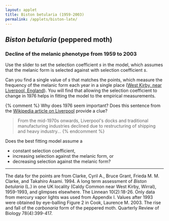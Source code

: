 ```yaml
---
layout: applet
title: Biston betularia (1959-2003)
permalink: /applets/biston-late/
---
```

## _Biston betularia_ (peppered moth)
### Decline of the melanic phenotype from 1959 to 2003
Use the slider to set the selection coefficient <em>s</em> in the model, which 
assumes that the melanic form is selected against with selection coefficient <em>s</em>. 

Can you find a single value of <em>s</em> that matches the points, which measure the 
frequency of the melanic form each year in a single place ([West Kirby, near Liverpool, 
England](https://goo.gl/maps/h9QniAYgzRr)). You will find that allowing the selection coefficient to change in 1976 helps 
in fitting the model to the empirical measurements. 

{% comment %}
Why does 1976 seem important? Does this sentence from the [Wikipedia article on Liverpool](https://en.wikipedia.org/wiki/Liverpool#20th_century) provide a clue?
> From the mid-1970s onwards, Liverpool's docks and traditional manufacturing industries declined due to restructuring of shipping and heavy industry...
{% endcomment %}

Does the best fitting model assume a 
* constant selection coefficient, 
* increasing selection against the melanic form, or 
* decreasing selection against the melanic form?

---

<div id="ctrl"></div>
<div id="plot"></div>
<script type="text/javascript">
    // written by Paul O. Lewis 22-Mar-2019
    // See https://developer.mozilla.org/en-US/docs/Web/SVG/Element
    // See https://developer.mozilla.org/en-US/docs/Web/SVG/Attribute
    
    // Data from Clarke, Cyril A., Bruce Grant, Frieda M. M. Clarke, and 
    // Takahiro Asami. 1994. A long term assessment of Biston betularia (L.)
    // in one UK locality (Caldy Common near West Kirby, Wirral), 1959-1993, 
    // and glimpses elsewhere. The Linnean 10(2):18-26. Appendix I.
    // Data from mercury vapor lights only. Values after 1993 obtained by 
    // eye-balling Figure 2 in Cook, Laurence M. 2003. The rise and fall of 
    // the carbonaria form of the peppered moth. Quarterly Review of Biology 
    // 78(4): 399-417.
    var fraction_carbonaria = [
        {'year':1959, 'fraction':0.933},
        {'year':1960, 'fraction':0.942},
        {'year':1961, 'fraction':0.934},
        {'year':1962, 'fraction':0.929},
        {'year':1963, 'fraction':0.912},
        {'year':1964, 'fraction':0.902},
        {'year':1965, 'fraction':0.900},
        {'year':1966, 'fraction':0.925},
        {'year':1967, 'fraction':0.922},
        {'year':1968, 'fraction':0.893},
        {'year':1969, 'fraction':0.933},
        {'year':1970, 'fraction':0.913},
        {'year':1971, 'fraction':0.899},
        {'year':1972, 'fraction':0.895},
        {'year':1973, 'fraction':0.890},
        {'year':1974, 'fraction':0.878},
        {'year':1975, 'fraction':0.872},
        {'year':1976, 'fraction':0.846},
        {'year':1977, 'fraction':0.897},
        {'year':1978, 'fraction':0.830},
        {'year':1979, 'fraction':0.864},
        {'year':1980, 'fraction':0.763},
        {'year':1981, 'fraction':0.660},
        {'year':1982, 'fraction':0.721},
        {'year':1983, 'fraction':0.637},
        {'year':1984, 'fraction':0.608},
        {'year':1985, 'fraction':0.523},
        {'year':1986, 'fraction':0.470},
        {'year':1987, 'fraction':0.423},
        {'year':1988, 'fraction':0.408},
        {'year':1989, 'fraction':0.295},
        {'year':1990, 'fraction':0.331},
        {'year':1991, 'fraction':0.269},
        {'year':1992, 'fraction':0.235},
        {'year':1993, 'fraction':0.232},
        {'year':1994, 'fraction':0.19},
        {'year':1995, 'fraction':0.18},
        {'year':1996, 'fraction':0.09},
        {'year':1997, 'fraction':0.08},
        {'year':1998, 'fraction':0.12},
        {'year':1999, 'fraction':0.05},
        {'year':2000, 'fraction':0.10},
        {'year':2001, 'fraction':0.06},
        {'year':2002, 'fraction':0.02}
        ];

    // width and height of svg
    var w = 800;
    var h = 600;
    var padding = 80;
    var dot_radius = 2;

    // Model
    var s0 = 1.0;
    var s1 = 1.0;
    var slinked = true;
    var starting_year = 1959;
    var switch_year = 1976;
    var ending_year = 2002;
    var starting_melanic_freq = 0.933;
    var melanic_freq = starting_melanic_freq;

    // plotting-related
    var brickred = "#B82E2E";
    var nsegments = ending_year - starting_year;
    var linedata = [];

    // axes labels
    var axis_label_height = 12;
    var axis_label_height_pixels = axis_label_height + "px";

    // Select DIV elements already created (see above)
    var ctrl_div = d3.select("div#ctrl");
    var plot_div = d3.select("div#plot");

    // Create SVG element
    var svg = plot_div.append("svg")
        .attr("width", w)
        .attr("height", h);

    // Create rect outlining entire area of SVG
    /*plot_svg.append("rect")
        .attr("x", 0)
        .attr("y", 0)
        .attr("width", w)
        .attr("height", h)
        .attr("fill", "lavender");*/
        
    // Create scale for X axis
    var xscale = d3.scaleLinear()
        .domain([starting_year, ending_year])   // recalculated in refreshPlot()
        .range([padding, w - padding]);

    // Create scale for Y axis
    var yscale = d3.scaleLinear()
        .domain([0, 1])
        .range([h - padding, padding]);

    // Create scale for drawing line segments
    var line_scale = d3.scaleBand()
        .domain(d3.range(nsegments))
        .range(xscale.domain());
        
    // Create dots that represent empirical estimates of the frequency of the 
    // melanic form at each year
    var dots = svg.selectAll("circle.dots")
        .data(fraction_carbonaria)
        .enter()
        .append("circle")
        .attr("class", "dots")
        .attr("cx", function(d) {return xscale(d.year);})
        .attr("cy", function(d) {return yscale(d.fraction);})
        .attr("r", dot_radius)
        .attr("fill", "black");

    // Function that recalculates the line segments making up the transition probability curve
    function recalcLineData() {
        linedata = [];
        melanic_freq = starting_melanic_freq; // frequency of BB + Bb genotypes (melanic phenotype)
        let q = Math.sqrt(1. - melanic_freq);
        let p = 1.0 - q;
        let wBB = 1.0 - s0;
        let wBb = 1.0 - s0;
        let wbb = 1.0;
        for (var g = 0; g < nsegments; g++) {
            if (g == switch_year - starting_year) {
                wBB = 1.0 - s1;
                wBb = 1.0 - s1;
                wbb = 1.0;
            }
            
            // zygote genotype frequencies (before selection)
            pp = p*p;
            qq = q*q;
            pq2 = 1.0 - pp - qq;
            
            // mean relative fitness
            let wmean = pp*wBB + pq2*wBb + qq*(wbb);
            
            // parental genotype frequencies (after selection)
            pp  = pp*wBB/wmean;                                                   
            pq2 = pq2*wBb/wmean;                                                   
            qq  = qq*wbb/wmean;  
            
            // allele frequencies in gamete pool
            p = pp + pq2/2.0;                                           
            q = 1.0 - p;
            
            // frequency of melanic phenotype in generation g+1
            melanic_freq = p*p + 2.0*p*q;                                           
            linedata.push({'x':line_scale(g), 'y':melanic_freq});
        }
    }
    recalcLineData();

    // Create path representing frequency of melanic phenotype
    var lineFunc = d3.line()
        .x(function(d) {return xscale(d.x);})
        .y(function(d) {return yscale(d.y);});

    var phenotype_tragectory = svg.append("path")
        .attr("id", "trajectory")
        .attr("d", lineFunc(linedata))
        .attr("fill", "none")
        .attr("stroke", brickred)
        .attr("stroke-width", 2)
        .style("pointer-events", "none");   // don't want line intercepting drag events
        
    // Create text element showing final frequency of melanic phenotype
    var melanic_ending_freq = svg.append("text")
        .attr("id", "endfreq")
        .attr("x", w - padding + 20)
        .attr("y", yscale(melanic_freq))
        .text(" " + melanic_freq.toFixed(3));

    // Create x axis
    var xaxis = d3.axisBottom(xscale)
        .ticks(5)
        .tickFormat(d3.format("d"));

    // Add x axis to svg
    svg.append("g")
        .attr("id", "xaxis")
        .attr("class", "axis")
        .attr("transform", "translate(0," + (h - padding) + ")")
        .call(xaxis);

    // Style the x-axis
    svg.selectAll('.axis line, .axis path')
        .style('stroke', 'black')
        .style('fill', 'none')
        .style('stroke-width', '1px')
        .style('shape-rendering', 'crispEdges');
    svg.selectAll('g#xaxis g.tick text')
        .style('font-family', 'Helvetica')
        .style('font-size', axis_label_height_pixels);

    // Create y axis
    var yaxis = d3.axisLeft(yscale)
        .ticks(4)
        .tickFormat(d3.format(".2f"));

    // Add y axis to svg
    svg.append("g")
        .attr("id", "yaxis")
        .attr("class", "axis")
        .attr("transform", "translate(" + padding + ",0)")
        .call(yaxis);

    // Style the y-axis
    svg.selectAll('.axis line, .axis path')
        .style('stroke', 'black')
        .style('fill', 'none')
        .style('stroke-width', '1px')
        .style('shape-rendering', 'crispEdges');
    svg.selectAll('g#xaxis g.tick text')
        .style('font-family', 'Helvetica')
        .style('font-size', axis_label_height_pixels);
        
    var addSlider = function(panel, id, label, starting_value, onfunc) {
        var control_div = panel.append("div").append("div")
            .attr("id", id)
            .attr("class", "control");
        control_div.append("input")
            .attr("id", id)
            .attr("type", "range")
            .attr("name", id)
            .attr("min", "0")
            .attr("max", "100")
            .attr("value", starting_value)
            .on("input", onfunc);
        control_div.append("label")
            .append("label")
            .attr("id", id)
            .html("&nbsp;" + label);
        }
        
    var addCheckbox = function(panel, id, label, checked_by_default, onfunc) {
        var control_div = panel.append("div").append("div")
            .attr("id", id)
            .attr("class", "control");
        control_div.append("input")
            .attr("id", id)
            .attr("type", "checkbox")
            .property("checked", checked_by_default)
            .on("change", onfunc);
        control_div.append("label")
            .append("label")
            .html("&nbsp;" + label);
        }
        
    addCheckbox(ctrl_div, "lockcoeffs", "Selection coefficient constant", true, function() {
        var is_linked = d3.select(this).property('checked');
        if (is_linked) {
            // slinked going from false to true
            slinked = true;
            
            // modify sliders and trajectory to reflect average
            let pct0 = parseFloat(d3.select("input#early").property('value'));
            let pct1 = parseFloat(d3.select("input#late").property('value'));
            let pct = (pct0 + pct1)/2.0;
            adjustSliders(pct, 2);
        }
        else {
            // slinked going from true to false
            slinked = false;
            
            // no modification of sliders or trajectory is necessary
        }
    });
        
    function adjustSliders(pct, which) {
        // If which == 0, the early selection coefficient slider has changed
        // If which == 1, the late  selection coefficient slider has changed
        // If which == 2, both selection coefficient sliders have changed due to user checking the selection coefficient constant checkbox
        if (which > 1 && !slinked) {
            console.log("Error: which == " + which + " and slinked is false, which should not happen!");
        }
        
        // get selection coefficient from percentage
        s = pct/100;
        
        if (slinked) {
            s0 = s;
            s1 = s;
        }
        else {
            if (which == 0)
                s0 = s;
            else
                s1 = s;
        }
        
        // redo calculations with new s0
        recalcLineData();
        
        // change the labels on the sliders
        d3.select("label#early").text(" s (before " + switch_year + ") = " + s0.toFixed(3));
        d3.select("label#late").text(" s (after " + switch_year + ") = " + s1.toFixed(3));
        
        if (slinked) {
            // change value on other slider to match this slider
            if (which == 0)
                d3.select("input#late").property('value', pct);
            else if (which == 1)
                d3.select("input#early").property('value', pct);
            else {
                d3.select("input#early").property('value', pct);
                d3.select("input#late").property('value', pct);
            }
        }
        
        // change the label at the end of the line showing final melanic phenotype frequency
        melanic_ending_freq
            .attr("y", yscale(melanic_freq))
            .text(" " + melanic_freq.toFixed(3));
            
        // cause trajectory line to be redrawn by telling phenotype_tragectory
        // about the new linedata
        phenotype_tragectory.attr("d", lineFunc(linedata));
    }
        
    addSlider(ctrl_div, "early", " s (before " + switch_year + ") = " + s0.toFixed(3), 100.0*s0, function() {
        // get percentage from slider position
        let pct = parseFloat(d3.select(this).property('value'));
        adjustSliders(pct, 0);
        });

    addSlider(ctrl_div, "late", " s (after " + switch_year + ") = " + s1.toFixed(3), 100.0*s1, function() {
        // get percentage from slider position
        let pct = parseFloat(d3.select(this).property('value'));
        adjustSliders(pct, 1);
        });
        
    // Add explanatory text
    svg.append("text").attr("id", "info").attr("x",        xscale(1960)).attr("y", yscale(0.10)).text("Curve and points show frequency of melanic form from 1959 to 2003.");
    svg.append("text").attr("id", "w1").attr("x",          xscale(1960)).attr("y", yscale(0.50)).text("BB fitness = 1 - s");
    svg.append("text").attr("id", "w2").attr("x",          xscale(1960)).attr("y", yscale(0.45)).text("Bb fitness = 1 - s");
    svg.append("text").attr("id", "w3").attr("x",          xscale(1960)).attr("y", yscale(0.40)).text("bb fitness = 1");
    svg.append("text").attr("id", "darkallele").attr("x",  xscale(1960)).attr("y", yscale(0.30)).text("B: dominant melanic allele");
    svg.append("text").attr("id", "lightallele").attr("x", xscale(1960)).attr("y", yscale(0.25)).text("b: recessive non-melanic allele");

</script>

The data for the points are from Clarke, Cyril A., Bruce Grant, Frieda M. M. Clarke, and 
Takahiro Asami. 1994. A long term assessment of _Biston betularia_ (L.) in one UK locality 
(Caldy Common near West Kirby, Wirral), 1959-1993, and glimpses elsewhere. The Linnean 10(2):18-26.
Only data from mercury vapor lights was used from Appendix I. Values after 1993 were obtained by 
eye-balling Figure 2 in Cook, Laurence M. 2003. The rise and fall of 
the _carbonaria_ form of the peppered moth. Quarterly Review of Biology 
78(4):399-417.
